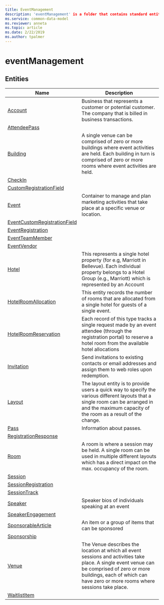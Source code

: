```yaml
---
title: EventManagement
description: 'eventManagement' is a folder that contains standard entities related to the Common Data Model.
ms.service: common-data-model
ms.reviewer: anneta
ms.topic: article
ms.date: 2/22/2019
ms.author: tpalmer
---
```


# eventManagement


## Entities

|Name|Description|
|---|---|
|[Account](Account.md)|Business that represents a customer or potential customer. The company that is billed in business transactions.  |
|[AttendeePass](AttendeePass.md)|  |
|[Building](Building.md)|A single venue can be comprised of zero or more buildings where event activities are held. Each building in turn is comprised of zero or more rooms where event activities are held.  |
|[CheckIn](CheckIn.md)|  |
|[CustomRegistrationField](CustomRegistrationField.md)|  |
|[Event](Event.md)|Container to manage and plan marketing activities that take place at a specific venue or location.  |
|[EventCustomRegistrationField](EventCustomRegistrationField.md)|  |
|[EventRegistration](EventRegistration.md)|  |
|[EventTeamMember](EventTeamMember.md)|  |
|[EventVendor](EventVendor.md)|  |
|[Hotel](Hotel.md)|This represents a single hotel property (for e.g, Marriott in Bellevue). Each individual property belongs to a Hotel Group (e.g., Marriott) which is represented by an Account  |
|[HotelRoomAllocation](HotelRoomAllocation.md)|This entity records the number of rooms that are allocated from a single hotel for guests of a single event.  |
|[HotelRoomReservation](HotelRoomReservation.md)|Each record of this type tracks a single request made by an event attendee (through the registration portal) to reserve a hotel room from the available hotel allocations  |
|[Invitation](Invitation.md)|Send invitations to existing contacts or email addresses and assign them to web roles upon redemption.  |
|[Layout](Layout.md)|The layout entity is to provide users a quick way to specify the various different layouts that a single room can be arranged in and the maximum capacity of the room as a result of the change.  |
|[Pass](Pass.md)|Information about passes.  |
|[RegistrationResponse](RegistrationResponse.md)|  |
|[Room](Room.md)|A room is where a session may be held. A single room can be used in multiple different layouts which has a direct impact on the max. occupancy of the room.  |
|[Session](Session.md)|  |
|[SessionRegistration](SessionRegistration.md)|  |
|[SessionTrack](SessionTrack.md)|  |
|[Speaker](Speaker.md)|Speaker bios of individuals speaking at an event  |
|[SpeakerEngagement](SpeakerEngagement.md)|  |
|[SponsorableArticle](SponsorableArticle.md)|An item or a group of items that can be sponsored  |
|[Sponsorship](Sponsorship.md)|  |
|[Venue](Venue.md)|The Venue describes the location at which all event sessions and activities take place. A single event venue can be comprised of zero or more buildings, each of which can have zero or more rooms where sessions take place.  |
|[WaitlistItem](WaitlistItem.md)|  |
